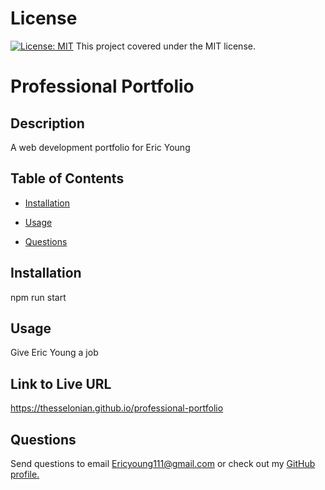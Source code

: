 # License

[![License: MIT](https://img.shields.io/badge/License-MIT-yellow.svg)](https://opensource.org/licenses/MIT) This project covered under the MIT license.


# Professional Portfolio


## Description

A web development portfolio for Eric Young


## Table of Contents

* [Installation](#installation)

* [Usage](#usage)

* [Questions](#questions)


## Installation

npm run start


## Usage

Give Eric Young a job


## Link to Live URL

https://thesselonian.github.io/professional-portfolio


## Questions

Send questions to email Ericyoung111@gmail.com or check out my [GitHub profile.](www.github.com/professional-portfolio)
    